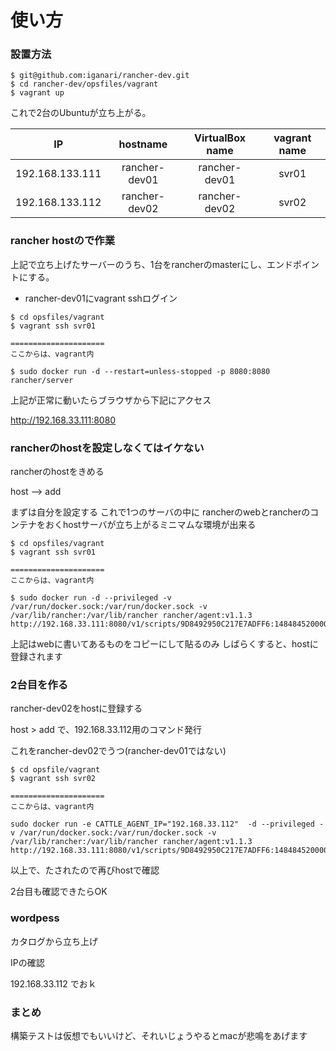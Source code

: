 # 使い方

### 設置方法

```
$ git@github.com:iganari/rancher-dev.git
$ cd rancher-dev/opsfiles/vagrant
$ vagrant up
```

これで2台のUbuntuが立ち上がる。

IP | hostname | VirtualBox name | vagrant name
:-:|:-:|:-:|:-:
192.168.133.111 | rancher-dev01 | rancher-dev01 | svr01
192.168.133.112 | rancher-dev02 | rancher-dev02 | svr02

### rancher hostので作業

上記で立ち上げたサーバーのうち、1台をrancherのmasterにし、エンドポイントにする。

+ rancher-dev01にvagrant sshログイン

```
$ cd opsfiles/vagrant
$ vagrant ssh svr01

=====================
ここからは、vagrant内

$ sudo docker run -d --restart=unless-stopped -p 8080:8080 rancher/server
```

上記が正常に動いたらブラウザから下記にアクセス

http://192.168.33.111:8080

### rancherのhostを設定しなくてはイケない

rancherのhostをきめる

host --> add 

まずは自分を設定する
これで1つのサーバの中に
rancherのwebとrancherのコンテナをおくhostサーバが立ち上がるミニマムな環境が出来る

```
$ cd opsfiles/vagrant
$ vagrant ssh svr01

=====================
ここからは、vagrant内

$ sudo docker run -d --privileged -v /var/run/docker.sock:/var/run/docker.sock -v /var/lib/rancher:/var/lib/rancher rancher/agent:v1.1.3 http://192.168.33.111:8080/v1/scripts/9D8492950C217E7ADFF6:1484845200000:64KOq6LggxSIDVBQAG0YhrQGdQU
```

上記はwebに書いてあるものをコピーにして貼るのみ
しばらくすると、hostに登録されます

### 2台目を作る

rancher-dev02をhostに登録する

host > add
で、192.168.33.112用のコマンド発行

これをrancher-dev02でうつ(rancher-dev01ではない)

```
$ cd opsfile/vagrant
$ vagrant ssh svr02

=====================
ここからは、vagrant内

sudo docker run -e CATTLE_AGENT_IP="192.168.33.112"  -d --privileged -v /var/run/docker.sock:/var/run/docker.sock -v /var/lib/rancher:/var/lib/rancher rancher/agent:v1.1.3 http://192.168.33.111:8080/v1/scripts/9D8492950C217E7ADFF6:1484845200000:64KOq6LggxSIDVBQAG0YhrQGdQU

```

以上で、たされたので再びhostで確認

2台目も確認できたらOK

### wordpess

カタログから立ち上げ

IPの確認

192.168.33.112
でおｋ

### まとめ

構築テストは仮想でもいいけど、それいじょうやるとmacが悲鳴をあげます
